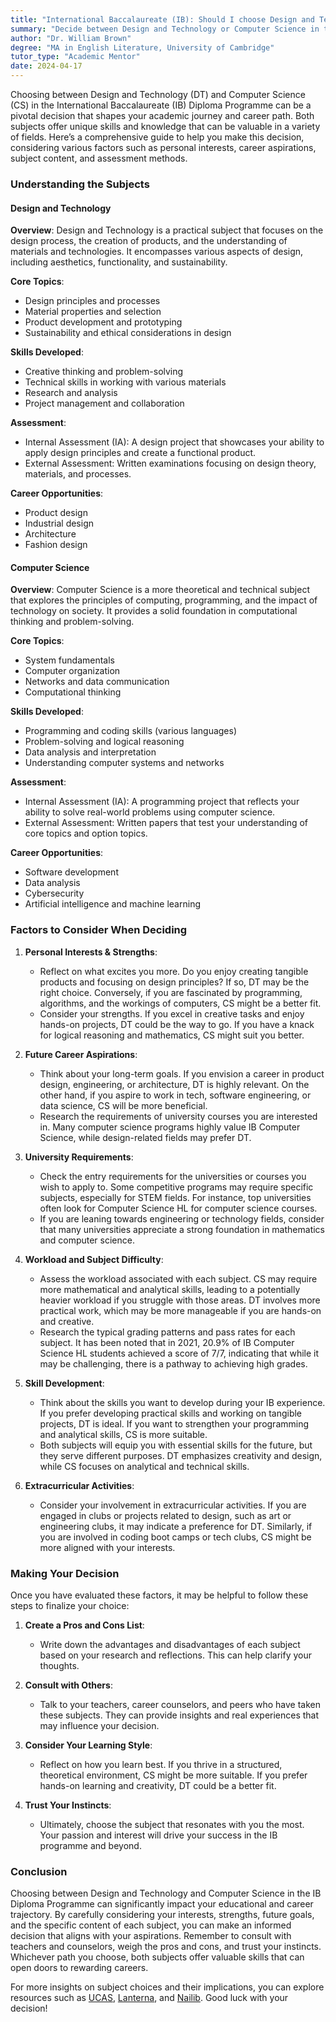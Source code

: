 ```yaml
---
title: "International Baccalaureate (IB): Should I choose Design and Technology or Computer Sciences?"
summary: "Decide between Design and Technology or Computer Science in the IB Diploma Programme by considering interests, career goals, and subject content."
author: "Dr. William Brown"
degree: "MA in English Literature, University of Cambridge"
tutor_type: "Academic Mentor"
date: 2024-04-17
---
```


Choosing between Design and Technology (DT) and Computer Science (CS) in the International Baccalaureate (IB) Diploma Programme can be a pivotal decision that shapes your academic journey and career path. Both subjects offer unique skills and knowledge that can be valuable in a variety of fields. Here’s a comprehensive guide to help you make this decision, considering various factors such as personal interests, career aspirations, subject content, and assessment methods.

### Understanding the Subjects

#### Design and Technology

**Overview**: Design and Technology is a practical subject that focuses on the design process, the creation of products, and the understanding of materials and technologies. It encompasses various aspects of design, including aesthetics, functionality, and sustainability.

**Core Topics**:
- Design principles and processes
- Material properties and selection
- Product development and prototyping
- Sustainability and ethical considerations in design

**Skills Developed**:
- Creative thinking and problem-solving
- Technical skills in working with various materials
- Research and analysis
- Project management and collaboration

**Assessment**:
- Internal Assessment (IA): A design project that showcases your ability to apply design principles and create a functional product.
- External Assessment: Written examinations focusing on design theory, materials, and processes.

**Career Opportunities**:
- Product design
- Industrial design
- Architecture
- Fashion design

#### Computer Science

**Overview**: Computer Science is a more theoretical and technical subject that explores the principles of computing, programming, and the impact of technology on society. It provides a solid foundation in computational thinking and problem-solving.

**Core Topics**:
- System fundamentals
- Computer organization
- Networks and data communication
- Computational thinking

**Skills Developed**:
- Programming and coding skills (various languages)
- Problem-solving and logical reasoning
- Data analysis and interpretation
- Understanding computer systems and networks

**Assessment**:
- Internal Assessment (IA): A programming project that reflects your ability to solve real-world problems using computer science.
- External Assessment: Written papers that test your understanding of core topics and option topics.

**Career Opportunities**:
- Software development
- Data analysis
- Cybersecurity
- Artificial intelligence and machine learning

### Factors to Consider When Deciding

1. **Personal Interests & Strengths**:
   - Reflect on what excites you more. Do you enjoy creating tangible products and focusing on design principles? If so, DT may be the right choice. Conversely, if you are fascinated by programming, algorithms, and the workings of computers, CS might be a better fit.
   - Consider your strengths. If you excel in creative tasks and enjoy hands-on projects, DT could be the way to go. If you have a knack for logical reasoning and mathematics, CS might suit you better.

2. **Future Career Aspirations**:
   - Think about your long-term goals. If you envision a career in product design, engineering, or architecture, DT is highly relevant. On the other hand, if you aspire to work in tech, software engineering, or data science, CS will be more beneficial.
   - Research the requirements of university courses you are interested in. Many computer science programs highly value IB Computer Science, while design-related fields may prefer DT. 

3. **University Requirements**:
   - Check the entry requirements for the universities or courses you wish to apply to. Some competitive programs may require specific subjects, especially for STEM fields. For instance, top universities often look for Computer Science HL for computer science courses. 
   - If you are leaning towards engineering or technology fields, consider that many universities appreciate a strong foundation in mathematics and computer science.

4. **Workload and Subject Difficulty**:
   - Assess the workload associated with each subject. CS may require more mathematical and analytical skills, leading to a potentially heavier workload if you struggle with those areas. DT involves more practical work, which may be more manageable if you are hands-on and creative.
   - Research the typical grading patterns and pass rates for each subject. It has been noted that in 2021, 20.9% of IB Computer Science HL students achieved a score of 7/7, indicating that while it may be challenging, there is a pathway to achieving high grades.

5. **Skill Development**:
   - Think about the skills you want to develop during your IB experience. If you prefer developing practical skills and working on tangible projects, DT is ideal. If you want to strengthen your programming and analytical skills, CS is more suitable.
   - Both subjects will equip you with essential skills for the future, but they serve different purposes. DT emphasizes creativity and design, while CS focuses on analytical and technical skills.

6. **Extracurricular Activities**:
   - Consider your involvement in extracurricular activities. If you are engaged in clubs or projects related to design, such as art or engineering clubs, it may indicate a preference for DT. Similarly, if you are involved in coding boot camps or tech clubs, CS might be more aligned with your interests.

### Making Your Decision

Once you have evaluated these factors, it may be helpful to follow these steps to finalize your choice:

1. **Create a Pros and Cons List**:
   - Write down the advantages and disadvantages of each subject based on your research and reflections. This can help clarify your thoughts.

2. **Consult with Others**:
   - Talk to your teachers, career counselors, and peers who have taken these subjects. They can provide insights and real experiences that may influence your decision.

3. **Consider Your Learning Style**:
   - Reflect on how you learn best. If you thrive in a structured, theoretical environment, CS might be more suitable. If you prefer hands-on learning and creativity, DT could be a better fit.

4. **Trust Your Instincts**:
   - Ultimately, choose the subject that resonates with you the most. Your passion and interest will drive your success in the IB programme and beyond.

### Conclusion

Choosing between Design and Technology and Computer Science in the IB Diploma Programme can significantly impact your educational and career trajectory. By carefully considering your interests, strengths, future goals, and the specific content of each subject, you can make an informed decision that aligns with your aspirations. Remember to consult with teachers and counselors, weigh the pros and cons, and trust your instincts. Whichever path you choose, both subjects offer valuable skills that can open doors to rewarding careers.

For more insights on subject choices and their implications, you can explore resources such as [UCAS](https://www.ucas.com/further-education/post-16-qualifications/qualifications-you-can-take/international-baccalaureate-ib), [Lanterna](https://lanterna.com/blog/which-ib-subjects-should-i-choose/), and [Nailib](https://nailib.com/blog/ib-design-technology-ia). Good luck with your decision!
    